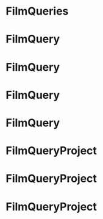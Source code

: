 # FilmQueries
# FilmQuery
# FilmQuery
# FilmQuery
# FilmQuery
# FilmQueryProject
# FilmQueryProject
# FilmQueryProject
